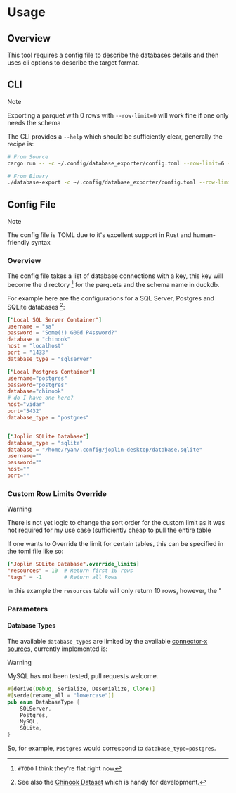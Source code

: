 # Usage

## Overview

This tool requires a config file to describe the databases details and then uses cli options to describe the target format.

## CLI

> [!NOTE]
> Exporting a parquet with 0 rows with `--row-limit=0` will work fine if one only needs the schema

The CLI provides a `--help` which should be sufficiently clear, generally the recipe is:

```sh
# From Source
cargo run -- -c ~/.config/database_exporter/config.toml --row-limit=6 -e data/raw/

# From Binary
./database-export -c ~/.config/database_exporter/config.toml --row-limit=6 -e data/raw/
```

## Config File
> [!NOTE]
> The config file is TOML due to it's excellent support in Rust and human-friendly syntax
### Overview

The config file takes a list of database connections with a key, this key will become the directory [^1738542073] for the parquets and the schema name in duckdb.

[^1738542073]: `#TODO` I think they're flat right now

For example here are the configurations for a SQL Server, Postgres and SQLite databases [^1738542163]:

[^1738542163]: See also the [Chinook Dataset](https://github.com/lerocha/chinook-database) which is handy for development.

```toml
["Local SQL Server Container"]
username = "sa"
password = "Some(!) G00d P4ssword?"
database = "chinook"
host = "localhost"
port = "1433"
database_type = "sqlserver"

["Local Postgres Container"]
username="postgres"
password="postgres"
database="chinook"
# do I have one here?
host="vidar"
port="5432"
database_type = "postgres"


["Joplin SQLite Database"]
database_type = "sqlite"
database = "/home/ryan/.config/joplin-desktop/database.sqlite"
username=""
password=""
host=""
port=""
```

### Custom Row Limits Override

> [!WARNING]
> There is not yet logic to change the sort order for the custom limit as it was not required for my use case (sufficiently cheap to pull the entire table

If one wants to Override the limit for certain tables, this can be specified in the toml file like so:

```toml
["Joplin SQLite Database".override_limits]
"resources" = 10  # Return first 10 rows
"tags" = -1       # Return all Rows
```

In this example the `resources` table will only return 10 rows, however, the "


### Parameters
#### Database Types

The available `database_types` are limited by the available [connector-x sources](https://github.com/sfu-db/connector-x?tab=readme-ov-file#sources), currently implemented is:

> [!WARNING]
> MySQL has not been tested, pull requests welcome.

```rust
#[derive(Debug, Serialize, Deserialize, Clone)]
#[serde(rename_all = "lowercase")]
pub enum DatabaseType {
    SQLServer,
    Postgres,
    MySQL,
    SQLite,
}
```

So, for example, `Postgres` would correspond to `database_type=postgres`.
